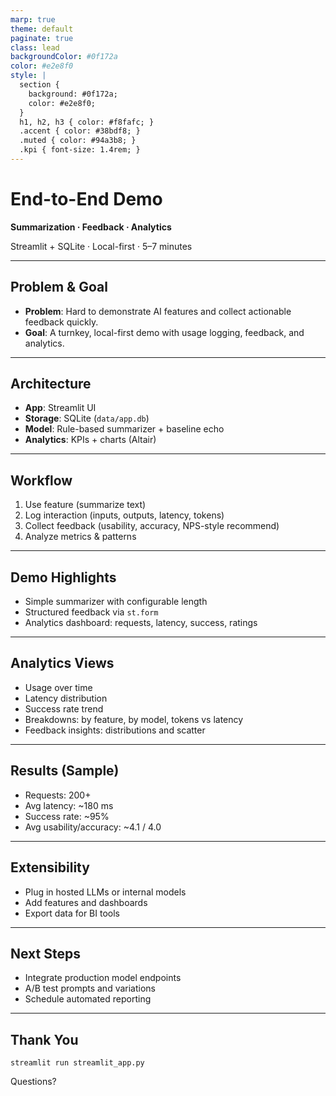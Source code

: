 ```yaml
---
marp: true
theme: default
paginate: true
class: lead
backgroundColor: #0f172a
color: #e2e8f0
style: |
  section {
    background: #0f172a;
    color: #e2e8f0;
  }
  h1, h2, h3 { color: #f8fafc; }
  .accent { color: #38bdf8; }
  .muted { color: #94a3b8; }
  .kpi { font-size: 1.4rem; }
---
```


# End-to-End Demo

**Summarization · Feedback · Analytics**

<div class="muted">Streamlit + SQLite · Local-first · 5–7 minutes</div>

---

## Problem & Goal

- **Problem**: Hard to demonstrate AI features and collect actionable feedback quickly.
- **Goal**: A turnkey, local-first demo with usage logging, feedback, and analytics.

---

## Architecture

- **App**: Streamlit UI
- **Storage**: SQLite (`data/app.db`)
- **Model**: Rule-based summarizer + baseline echo
- **Analytics**: KPIs + charts (Altair)

---

## Workflow

1. Use feature (summarize text)
2. Log interaction (inputs, outputs, latency, tokens)
3. Collect feedback (usability, accuracy, NPS-style recommend)
4. Analyze metrics & patterns

---

## Demo Highlights

- Simple summarizer with configurable length
- Structured feedback via `st.form`
- Analytics dashboard: requests, latency, success, ratings

---

## Analytics Views

- Usage over time
- Latency distribution
- Success rate trend
- Breakdowns: by feature, by model, tokens vs latency
- Feedback insights: distributions and scatter

---

## Results (Sample)

- <span class="kpi">Requests:</span> 200+
- <span class="kpi">Avg latency:</span> ~180 ms
- <span class="kpi">Success rate:</span> ~95%
- <span class="kpi">Avg usability/accuracy:</span> ~4.1 / 4.0

---

## Extensibility

- Plug in hosted LLMs or internal models
- Add features and dashboards
- Export data for BI tools

---

## Next Steps

- Integrate production model endpoints
- A/B test prompts and variations
- Schedule automated reporting

---

## Thank You

`streamlit run streamlit_app.py`

Questions?